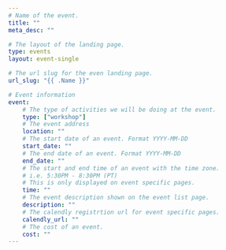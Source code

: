 ```yaml
---
# Name of the event.
title: ""
meta_desc: ""

# The layout of the landing page.
type: events
layout: event-single

# The url slug for the even landing page.
url_slug: "{{ .Name }}"

# Event information
event:
    # The type of activities we will be doing at the event.
    type: ["workshop"]
    # The event address
    location: ""
    # The start date of an event. Format YYYY-MM-DD
    start_date: ""
    # The end date of an event. Format YYYY-MM-DD
    end_date: ""
    # The start and end time of an event with the time zone.
    # i.e. 5:30PM - 8:30PM (PT)
    # This is only displayed on event specific pages.
    time: ""
    # The event description shown on the event list page.
    description: ""
    # The calendly registrtion url for event specific pages.
    calendly_url: ""
    # The cost of an event.
    cost: ""
---
```

